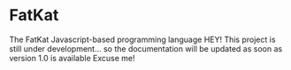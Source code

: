 # FatKat
The FatKat Javascript-based programming language
HEY! This project is still under development... so the documentation will be updated as soon as version 1.0 is available
Excuse me!
